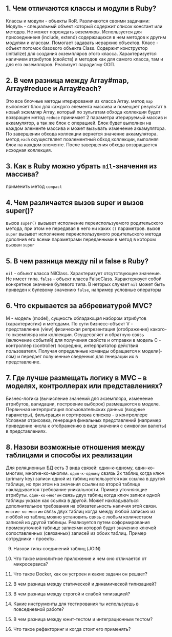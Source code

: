 ## 1. Чем отличаются классы и модули в Ruby?

Классы и модули - объекты RoR. 
Различаются своими задачами:
Модуль - специальный объект который содержит список констант или методов. Не может порождать экземляры. Используется для присоеднинеия (include, extend) содержащихся в нем методов к другим модулям и классам. Помогает задавать иерархию объектов.
Класс - объект потомок базового объекта Class. Содержит конструктор (initialize) для создания экземпляров этого класса. Характеризуется наличием атрибутов (свойств) и методов как для самого класса, там и для его экземпляров. Реализует парадигму ООП.

## 2. В чем разница между Array#map, Array#reduce и Array#each?
 
Это все блочные методы итерирования из класса Array.
метод `map` выполняет блок для каждого элемента массива и помещает результат в новый экземляр Array, который по зультатам обхода коллекции будет возвращен
метод `reduce` принимает 2 параметра итерируемый массив и аккамулятор, а так же блок с операцией. Блок будет выполнен на каждом элементе массива и может вызывать изменение аккамулятора. По завершении обхода коллекции вернется значение аккамулятора.
метод `each` осуществляет поэлементный обход коллекции, выполняя блок на каждом элементе. После завершения обхода возвращается исходная коллекция.

## 3. Как в Ruby можно убрать `nil`-значения из массива?

применить метод `compact`

## 4. Чем различается вызов super и вызов super()?

вызов `super()` вызывет исполнение переиспользуемого родительского метода, при этом не передавая в него ни каких `()` параметров.
вызов `super`  вызывет исполнение переиспользуемого родительского метода дополнив его всеми параметрами переданными в метод в котором вызван `super`

## 5. В чем разница между nil и false в Ruby?

`nil` - объект класса NilClass. Характеризует отсутствующее значение. Не имеет типа.
`false` - объект класса FalseClass. Характеризует собой конкретное значение булевого типа.
В неторых случает `nil` может быть приведен к булевому значению `false`, например условные операторы

## 6. Что скрывается за аббревиатурой MVC?

M - модель (model), сущность обладающая набором атрибутов (характеристик) и методами. По сути бизнесс-объект
V - представление (view) физическая репрезентация (отображение) какого-то экземпляра или коллекции. Осущесвляет и обратную связь (включение событий) для получения свойств и отправки в модель
C - контроллер (controller) посредник, интерпритатор действия пользователя. Получая определнные команды обращается к модели(-лям) и передает полученные сведенния для генерации их в представление.

## 7. Где лучше размещать логику в MVC – в моделях, контроллерах или представлениях?

Бизнес-логика (вычисление значений для экземпляра, изменение атрибутов, валидации, построение выборок) размещаются в моделе.
Первичная интерпритация пользовательских данных (входные параметры), фильтрация и сортировка списков - в контроллере
Условная отрисовка, генерация финальных представлений (например приведение числа к отображению в виде значения с символом валюты) в представлениях.

## 8. Назови возможные отношения между таблицами и способы их реализации

Для реляционных БД есть 3 вида связей: один-к-одному, один-ко-многим, многие-ко-многим.
`один-к-одному` свзязь 2х таблиц когда ключ (primary key) записи одной из таблиц используется как ссылка в другой таблице, но при этом на значения ссылки во второй таблице накладывается требование уникальности. Пример уточняющие атрибуты.
`один-ко-многим` связь двух таблиц когда ключ записи одной таблицы указан как ссылка в другой. Может накладываться дополнительное требования на обязательность наличия этой связи.
`многие-ко-многим` связь двух таблиц когда между любой записью из люббой из таблиц можно установить связь с любым количеством записей из другой таблицы. Реализуется путем соформирования промежуточной таблице записями которой будут значению ключей сопоставленных (связанных) записей из обоих таблиц. Пример сотрудники - проекты.

9. Назови типы соединений таблиц (JOIN)

10. Что такое монолитное приложение и чем оно отличается от микросервиса?

11. Что такое Docker, как он устроен и какие задачи он решает?

12. В чем разница между статической и динамической типизацией?

13. В чем разница между строгой и слабой типизацией?

14. Какие инструменты для тестирования ты используешь в повседневной работе?

15. В чем разница между юнит-тестом и интеграционным тестом?

16. Что такое рефакторинг и когда стоит его применять?
